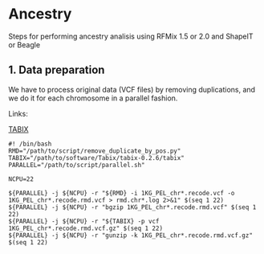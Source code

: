 # Ancestry

Steps for performing ancestry analisis using RFMix 1.5 or 2.0 and ShapeIT or Beagle

## 1. Data preparation

We have to process original data (VCF files) by removing duplications, and we do it for each chromosome in a parallel fashion.

Links:

[TABIX](https://sourceforge.net/projects/samtools/files/tabix/tabix-0.2.6.tar.bz2/download)



```
#! /bin/bash
RMD="/path/to/script/remove_duplicate_by_pos.py"
TABIX="/path/to/software/Tabix/tabix-0.2.6/tabix"
PARALLEL="/path/to/script/parallel.sh"

NCPU=22

${PARALLEL} -j ${NCPU} -r "${RMD} -i 1KG_PEL_chr*.recode.vcf -o 1KG_PEL_chr*.recode.rmd.vcf > rmd.chr*.log 2>&1" $(seq 1 22)
${PARALLEL} -j ${NCPU} -r "bgzip 1KG_PEL_chr*.recode.rmd.vcf" $(seq 1 22)
${PARALLEL} -j ${NCPU} -r "${TABIX} -p vcf 1KG_PEL_chr*.recode.rmd.vcf.gz" $(seq 1 22)
${PARALLEL} -j ${NCPU} -r "gunzip -k 1KG_PEL_chr*.recode.rmd.vcf.gz" $(seq 1 22)
```
